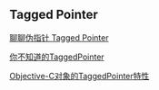 ## Tagged Pointer

[聊聊伪指针 Tagged Pointer](https://www.jianshu.com/p/3176e30c040b)

[你不知道的TaggedPointer](https://www.jianshu.com/p/eee8cd705f0a)

[Objective-C对象的TaggedPointer特性](https://www.jianshu.com/p/dcbf48a733f9)
